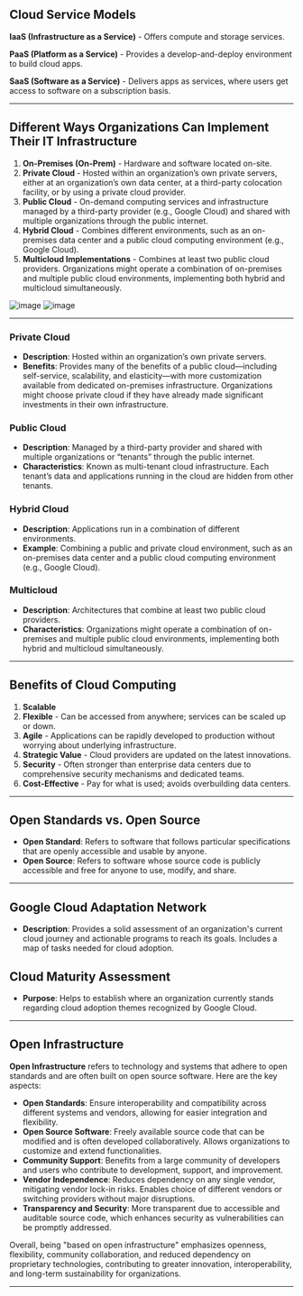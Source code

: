 ## Cloud Service Models

**IaaS (Infrastructure as a Service)** - Offers compute and storage services.

**PaaS (Platform as a Service)** - Provides a develop-and-deploy environment to build cloud apps.

**SaaS (Software as a Service)** - Delivers apps as services, where users get access to software on a subscription basis.

---

## Different Ways Organizations Can Implement Their IT Infrastructure

1. **On-Premises (On-Prem)** - Hardware and software located on-site.
2. **Private Cloud** - Hosted within an organization’s own private servers, either at an organization’s own data center, at a third-party colocation facility, or by using a private cloud provider.
3. **Public Cloud** - On-demand computing services and infrastructure managed by a third-party provider (e.g., Google Cloud) and shared with multiple organizations through the public internet.
4. **Hybrid Cloud** - Combines different environments, such as an on-premises data center and a public cloud computing environment (e.g., Google Cloud).
5. **Multicloud Implementations** - Combines at least two public cloud providers. Organizations might operate a combination of on-premises and multiple public cloud environments, implementing both hybrid and multicloud simultaneously.

![image](https://github.com/user-attachments/assets/7095af21-5ec1-4925-8d4d-0b6d33834c4a)
![image](https://github.com/user-attachments/assets/ed2b2d1a-691e-4b6d-b226-410a5227441d)

---

### Private Cloud

- **Description**: Hosted within an organization’s own private servers.
- **Benefits**: Provides many of the benefits of a public cloud—including self-service, scalability, and elasticity—with more customization available from dedicated on-premises infrastructure. Organizations might choose private cloud if they have already made significant investments in their own infrastructure.

### Public Cloud

- **Description**: Managed by a third-party provider and shared with multiple organizations or “tenants” through the public internet.
- **Characteristics**: Known as multi-tenant cloud infrastructure. Each tenant’s data and applications running in the cloud are hidden from other tenants.

### Hybrid Cloud

- **Description**: Applications run in a combination of different environments.
- **Example**: Combining a public and private cloud environment, such as an on-premises data center and a public cloud computing environment (e.g., Google Cloud).

### Multicloud

- **Description**: Architectures that combine at least two public cloud providers.
- **Characteristics**: Organizations might operate a combination of on-premises and multiple public cloud environments, implementing both hybrid and multicloud simultaneously.

---

## Benefits of Cloud Computing

1. **Scalable**
2. **Flexible** - Can be accessed from anywhere; services can be scaled up or down.
3. **Agile** - Applications can be rapidly developed to production without worrying about underlying infrastructure.
4. **Strategic Value** - Cloud providers are updated on the latest innovations.
5. **Security** - Often stronger than enterprise data centers due to comprehensive security mechanisms and dedicated teams.
6. **Cost-Effective** - Pay for what is used; avoids overbuilding data centers.

---

## Open Standards vs. Open Source

- **Open Standard**: Refers to software that follows particular specifications that are openly accessible and usable by anyone.
- **Open Source**: Refers to software whose source code is publicly accessible and free for anyone to use, modify, and share.

---

## Google Cloud Adaptation Network

- **Description**: Provides a solid assessment of an organization's current cloud journey and actionable programs to reach its goals. Includes a map of tasks needed for cloud adoption.

## Cloud Maturity Assessment

- **Purpose**: Helps to establish where an organization currently stands regarding cloud adoption themes recognized by Google Cloud.

---

## Open Infrastructure

**Open Infrastructure** refers to technology and systems that adhere to open standards and are often built on open source software. Here are the key aspects:

- **Open Standards**: Ensure interoperability and compatibility across different systems and vendors, allowing for easier integration and flexibility.
- **Open Source Software**: Freely available source code that can be modified and is often developed collaboratively. Allows organizations to customize and extend functionalities.
- **Community Support**: Benefits from a large community of developers and users who contribute to development, support, and improvement.
- **Vendor Independence**: Reduces dependency on any single vendor, mitigating vendor lock-in risks. Enables choice of different vendors or switching providers without major disruptions.
- **Transparency and Security**: More transparent due to accessible and auditable source code, which enhances security as vulnerabilities can be promptly addressed.

Overall, being "based on open infrastructure" emphasizes openness, flexibility, community collaboration, and reduced dependency on proprietary technologies, contributing to greater innovation, interoperability, and long-term sustainability for organizations.

---
